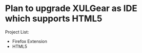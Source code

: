 # Plan to upgrade XULGear as IDE which supports HTML5 #

Project List:
  * Firefox Extension
  * HTML5